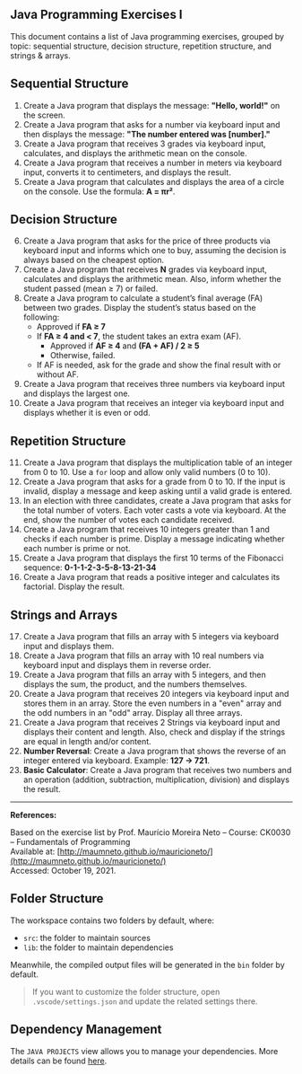 ## Java Programming Exercises I

This document contains a list of Java programming exercises, grouped by topic: sequential structure, decision structure, repetition structure, and strings & arrays.

## Sequential Structure

1. Create a Java program that displays the message: **"Hello, world!"** on the screen.
2. Create a Java program that asks for a number via keyboard input and then displays the message: **"The number entered was [number]."**
3. Create a Java program that receives 3 grades via keyboard input, calculates, and displays the arithmetic mean on the console.
4. Create a Java program that receives a number in meters via keyboard input, converts it to centimeters, and displays the result.
5. Create a Java program that calculates and displays the area of a circle on the console. Use the formula: **A = πr²**.

## Decision Structure

6. Create a Java program that asks for the price of three products via keyboard input and informs which one to buy, assuming the decision is always based on the cheapest option.
7. Create a Java program that receives **N** grades via keyboard input, calculates and displays the arithmetic mean. Also, inform whether the student passed (mean ≥ 7) or failed.
8. Create a Java program to calculate a student’s final average (FA) between two grades. Display the student’s status based on the following:
    - Approved if **FA ≥ 7**
    - If **FA ≥ 4 and < 7**, the student takes an extra exam (AF).
        - Approved if **AF ≥ 4** and **(FA + AF) / 2 ≥ 5**
        - Otherwise, failed.
    - If AF is needed, ask for the grade and show the final result with or without AF.
9. Create a Java program that receives three numbers via keyboard input and displays the largest one.
10. Create a Java program that receives an integer via keyboard input and displays whether it is even or odd.

## Repetition Structure

11. Create a Java program that displays the multiplication table of an integer from 0 to 10. Use a `for` loop and allow only valid numbers (0 to 10).
12. Create a Java program that asks for a grade from 0 to 10. If the input is invalid, display a message and keep asking until a valid grade is entered.
13. In an election with three candidates, create a Java program that asks for the total number of voters. Each voter casts a vote via keyboard. At the end, show the number of votes each candidate received.
14. Create a Java program that receives 10 integers greater than 1 and checks if each number is prime. Display a message indicating whether each number is prime or not.
15. Create a Java program that displays the first 10 terms of the Fibonacci sequence: **0-1-1-2-3-5-8-13-21-34**
16. Create a Java program that reads a positive integer and calculates its factorial. Display the result.

## Strings and Arrays

17. Create a Java program that fills an array with 5 integers via keyboard input and displays them.
18. Create a Java program that fills an array with 10 real numbers via keyboard input and displays them in reverse order.
19. Create a Java program that fills an array with 5 integers, and then displays the sum, the product, and the numbers themselves.
20. Create a Java program that receives 20 integers via keyboard input and stores them in an array. Store the even numbers in a "even" array and the odd numbers in an "odd" array. Display all three arrays.
21. Create a Java program that receives 2 Strings via keyboard input and displays their content and length. Also, check and display if the strings are equal in length and/or content.
22. **Number Reversal**: Create a Java program that shows the reverse of an integer entered via keyboard. Example: **127 -> 721**.
23. **Basic Calculator**: Create a Java program that receives two numbers and an operation (addition, subtraction, multiplication, division) and displays the result.

---

**References:**

Based on the exercise list by Prof. Maurício Moreira Neto – Course: CK0030 – Fundamentals of Programming  
Available at: [http://maumneto.github.io/mauricioneto/](http://maumneto.github.io/mauricioneto/)  
Accessed: October 19, 2021.


## Folder Structure

The workspace contains two folders by default, where:

- `src`: the folder to maintain sources
- `lib`: the folder to maintain dependencies

Meanwhile, the compiled output files will be generated in the `bin` folder by default.

> If you want to customize the folder structure, open `.vscode/settings.json` and update the related settings there.

## Dependency Management

The `JAVA PROJECTS` view allows you to manage your dependencies. More details can be found [here](https://github.com/microsoft/vscode-java-dependency#manage-dependencies).



